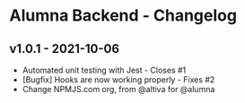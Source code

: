 # Alumna Backend - Changelog

## v1.0.1 - 2021-10-06

* Automated unit testing with Jest - Closes #1
* [Bugfix] Hooks are now working properly - Fixes #2
* Change NPMJS.com org, from @altiva for @alumna
